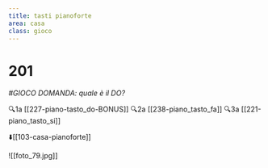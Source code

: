 ```yaml
---
title: tasti pianoforte
area: casa
class: gioco
---
```

# 201
_#GIOCO DOMANDA: quale è il DO?_

🔍1a  [[227-piano-tasto_do-BONUS]]
🔍2a  [[238-piano_tasto_fa]]
🔍3a  [[221-piano_tasto_si]]

⬇️[[103-casa-pianoforte]]

![[foto_79.jpg]]